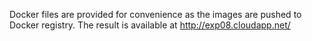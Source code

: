 Docker files are provided for convenience as the images are pushed to Docker registry.
The result is available at http://exp08.cloudapp.net/

